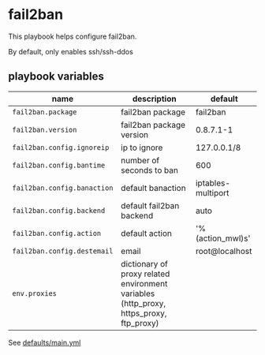 # fail2ban

This playbook helps configure fail2ban.

By default, only enables ssh/ssh-ddos

## playbook variables

|name|description|default|
|----|-----------|-------|
|`fail2ban.package`|fail2ban package|fail2ban|
|`fail2ban.version`|fail2ban package version|0.8.7.1-1|
|`fail2ban.config.ignoreip`|ip to ignore|127.0.0.1/8|
|`fail2ban.config.bantime`|number of seconds to ban|600|
|`fail2ban.config.banaction`|default banaction|iptables-multiport|
|`fail2ban.config.backend`|default fail2ban backend|auto|
|`fail2ban.config.action`|default action|'%(action_mwl)s'|
|`fail2ban.config.destemail`|email|root@localhost|
|`env.proxies`|dictionary of proxy related environment variables (http_proxy, https_proxy, ftp_proxy)||

See [defaults/main.yml](https://github.com/ryankanno/playbooks/blob/master/fail2ban/defaults/main.yml)
